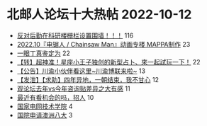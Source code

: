 # 北邮人论坛十大热帖 2022-10-12

- [反对后勤在科研楼栅栏设置围墙！！！](https://bbs.byr.cn/article/Talking/6367121) 116
- [2022.10『电锯人 / Chainsaw Man』动画专楼 MAPPA制作](https://bbs.byr.cn/article/Comic/632505) 23
- [一眼丁真鉴定为](https://bbs.byr.cn/article/Picture/3330878) 22
- [【转】超神准！星座小王子独创的新型占卜、來一起試玩一下！](https://bbs.byr.cn/article/Constellations/326533) 22
- [【公告】川渝小伙伴看这里~川渝博联来啦~](https://bbs.byr.cn/article/Sichuan/238349) 13
- [【发泄】【求助】四年异地，一朝结束，我不甘心](https://bbs.byr.cn/article/Feeling/3193943) 12
- [观论坛去年vs今年咨询贴差异之大有感](https://bbs.byr.cn/article/Job/2171740) 11
- [最近有看机会的吗，招人](https://bbs.byr.cn/article/WorkLife/1191815) 10
- [国家电网技术学院](https://bbs.byr.cn/article/Shandong/422879) 4
- [国院申请澳洲八大](https://bbs.byr.cn/article/GoAbroad/389414) 3


